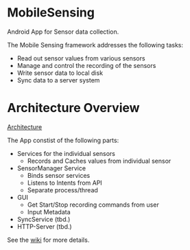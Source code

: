 MobileSensing
=============

Android App for Sensor data collection.

The Mobile Sensing framework addresses the following tasks:

* Read out sensor values from various sensors
* Manage and control the recording of the sensors
* Write sensor data to local disk
* Sync data to a server system

Architecture Overview
=====================

[Architecture](Architecture.jpg "Mobile Sensing Architecture")

The App constist of the following parts:

* Services for the individual sensors  
  * Records and Caches values from individual sensor
* SensorManager Service
  * Binds sensor services
  * Listens to Intents from API
  * Separate process/thread
* GUI
  * Get Start/Stop recording commands from user
  * Input Metadata
* SyncService (tbd.)
* HTTP-Server (tbd.)


See the [wiki](https://github.com/HeinrichHartmann/MobileSensing/wiki/_pages) for more details.
